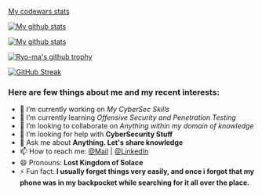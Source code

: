 <!-- ## <img src="https://d33wubrfki0l68.cloudfront.net/61153907292ee2eadefde6627bebef410ef3339e/ff66e/assets/profile.jpg" width="120px" height="auto" /> -->

[My codewars stats](https://www.codewars.com/users/HeartBeat1608/badges/large)

[![My github stats](https://github-readme-stats.vercel.app/api?username=HeartBeat1608&show_icons=true&theme=nord&include_all_commits=true)](https://github.com/anuraghazra/github-readme-stats)

[![My github stats](https://github-readme-stats.vercel.app/api?username=HeartBeat1608&show_icons=true&theme=nord&include_all_commits=false&hide=stars,prs,issues,contribs&hide_rank=true&hide_title=true)](https://github.com/anuraghazra/github-readme-stats)

[![Ryo-ma's github trophy](https://github-profile-trophy.vercel.app/?username=HeartBeat1608&row=1&theme=nord)](https://github.com/ryo-ma/github-profile-trophy)

[![GitHub Streak](https://github-readme-streak-stats.herokuapp.com?user=HeartBeat1608&theme=nord)](https://git.io/streak-stats) 

### Here are few things about me and my recent interests:

- 🔭 I’m currently working on *My CyberSec Skills*
- 🌱 I’m currently learning *Offensive Security and Penetration Testing*
- 👯 I’m looking to collaborate on *Anything within my domain of knowledge*
- 🤔 I’m looking for help with **CyberSecurity Stuff**
- 💬 Ask me about **Anything. Let's share knowledge**
- 📫 How to reach me: [@Mail](mailto:durgeshp1608@gmail.com) | [@LinkedIn](https://www.linkedin.com/in/durgesh-pandey-347091163/)
- 😄 Pronouns: **Lost Kingdom of Solace**
- ⚡ Fun fact: **I usually forget things very easily, and once i forgot that my phone was in my backpocket while searching for it all over the place.**
